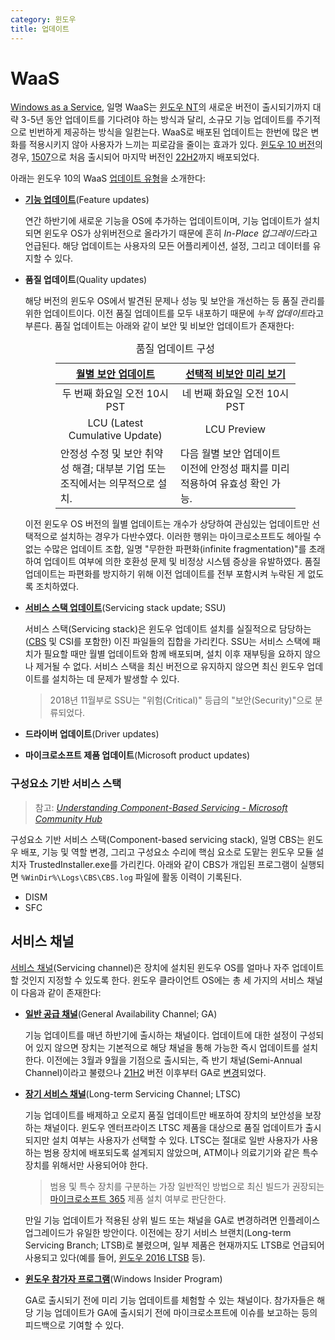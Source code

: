 ```yaml
---
category: 윈도우
title: 업데이트
---
```

# WaaS
[Windows as a Service](https://learn.microsoft.com/en-us/windows/deployment/update/waas-overview), 일명 WaaS는 [윈도우 NT](ko.Windows.md)의 새로운 버전이 출시되기까지 대략 3-5년 동안 업데이트를 기다려야 하는 방식과 달리, 소규모 기능 업데이트를 주기적으로 빈번하게 제공하는 방식을 일컫는다. WaaS로 배포된 업데이트는 한번에 많은 변화를 적용시키지 않아 사용자가 느끼는 피로감을 줄이는 효과가 있다. [윈도우 10 버전](https://ko.wikipedia.org/wiki/윈도우_10_버전_역사)의 경우, [1507](https://en.wikipedia.org/wiki/Windows_10_(original_release))으로 처음 출시되어 마지막 버전인 [22H2](https://en.wikipedia.org/wiki/Windows_10_version_history#Version_22H2_(2022_Update))까지 배포되었다.

아래는 윈도우 10의 WaaS [업데이트 유형](https://learn.microsoft.com/en-us/windows/deployment/update/get-started-updates-channels-tools#types-of-updates)을 소개한다:

* **[기능 업데이트](https://learn.microsoft.com/en-us/windows/deployment/update/release-cycle#annual-feature-updates)**(Feature updates)

    연간 하반기에 새로운 기능을 OS에 추가하는 업데이트이며, 기능 업데이트가 설치되면 윈도우 OS가 상위버전으로 올라가기 때문에 흔히 *In-Place 업그레이드*라고 언급된다. 해당 업데이트는 사용자의 모든 어플리케이션, 설정, 그리고 데이터를 유지할 수 있다.

* **품질 업데이트**(Quality updates)

    해당 버전의 윈도우 OS에서 발견된 문제나 성능 및 보안을 개선하는 등 품질 관리를 위한 업데이트이다. 이전 품질 업데이트를 모두 내포하기 때문에 *누적 업데이트*라고 부른다. 품질 업데이트는 아래와 같이 보안 및 비보안 업데이트가 존재한다:

    <table style="width: 80%; margin: auto;"><caption style="caption-side: top;">품질 업데이트 구성</caption><colgroup><col style="width: 50%;"/><col style="width: 50%;"/></colgroup><thead><tr><th style="text-align: center"><a href="https://learn.microsoft.com/en-us/windows/deployment/update/release-cycle#monthly-security-update-release">월별 보안 업데이트</a></th><th style="text-align: center"><a href="https://learn.microsoft.com/en-us/windows/deployment/update/release-cycle#optional-non-security-preview-release">선택적 비보안 미리 보기</a></th></tr></thead><tbody><tr style="text-align: center;"><td>두 번째 화요일 오전 10시 PST</td><td>네 번째 화요일 오전 10시 PST</td></tr><tr style="text-align: center;"><td>LCU (Latest Cumulative Update)</td><td>LCU Preview</td></tr><tr><td>안정성 수정 및 보안 취약성 해결; 대부분 기업 또는 조직에서는 의무적으로 설치.</td><td>다음 월별 보안 업데이트 이전에 안정성 패치를 미리 적용하여 유효성 확인 가능.</td></tr></tbody></table>

    이전 윈도우 OS 버전의 월별 업데이트는 개수가 상당하여 관심있는 업데이트만 선택적으로 설치하는 경우가 다반수였다. 이러한 행위는 마이크로소프트도 헤아릴 수 없는 수많은 업데이트 조합, 일명 "무한한 파편화(infinite fragmentation)"를 초래하여 업데이트 여부에 의한 호환성 문제 및 비정상 시스템 증상을 유발하였다. 품질 업데이트는 파편화를 방지하기 위해 이전 업데이트를 전부 포함시켜 누락된 게 없도록 조치하였다.

* **[서비스 스택 업데이트](https://learn.microsoft.com/en-us/windows/deployment/update/servicing-stack-updates)**(Servicing stack update; SSU)

    서비스 스택(Servicing stack)은 윈도우 업데이트 설치를 실질적으로 담당하는 ([CBS](#구성요소-기반-서비스-스택) 및 CSI를 포함한) 이진 파일들의 집합을 가리킨다. SSU는 서비스 스택에 패치가 필요할 때만 월별 업데이트와 함께 배포되며, 설치 이후 재부팅을 요하지 않으나 제거될 수 없다. 서비스 스택을 최신 버전으로 유지하지 않으면 최신 윈도우 업데이트를 설치하는 데 문제가 발생할 수 있다.

    > 2018년 11월부로 SSU는 "위험(Critical)" 등급의 "보안(Security)"으로 분류되었다. 

* **드라이버 업데이트**(Driver updates)

* **마이크로소프트 제품 업데이트**(Microsoft product updates)

### 구성요소 기반 서비스 스택
> 참고: *[Understanding Component-Based Servicing - Microsoft Community Hub](https://techcommunity.microsoft.com/t5/ask-the-performance-team/understanding-component-based-servicing/ba-p/373012)*

구성요소 기반 서비스 스택(Component-based servicing stack), 일명 CBS는 윈도우 배포, 기능 및 역할 변경, 그리고 구성요소 수리에 핵심 요소로 도맡는 윈도우 모듈 설치자 TrustedInstaller.exe를 가리킨다. 아래와 같이 CBS가 개입된 프로그램이 실행되면 `%WinDir%\Logs\CBS\CBS.log` 파일에 활동 이력이 기록된다.

* DISM
* SFC

## 서비스 채널
[서비스 채널](https://learn.microsoft.com/ko-kr/windows/deployment/update/waas-overview#servicing-channels)(Servicing channel)은 장치에 설치된 윈도우 OS를 얼마나 자주 업데이트할 것인지 지정할 수 있도록 한다. 윈도우 클라이언트 OS에는 총 세 가지의 서비스 채널이 다음과 같이 존재한다:

* **[일반 공급 채널](https://learn.microsoft.com/en-us/windows/deployment/update/waas-overview#general-availability-channel)**(General Availability Channel; GA)

    기능 업데이트를 매년 하반기에 출시하는 채널이다. 업데이트에 대한 설정이 구성되어 있지 않으면 장치는 기본적으로 해당 채널을 통해 가능한 즉시 업데이트를 설치한다. 이전에는 3월과 9월을 기점으로 출시되는, 즉 반기 채널(Semi-Annual Channel)이라고 불렸으나 [21H2](https://en.wikipedia.org/wiki/Windows_11_version_history#Version_21H2_(original_release)) 버전 이후부터 GA로 [변경](https://blogs.windows.com/windowsexperience/2021/11/16/how-to-get-the-windows-10-november-2021-update/)되었다.

* **[장기 서비스 채널](https://learn.microsoft.com/ko-kr/windows/deployment/update/waas-overview#long-term-servicing-channel)**(Long-term Servicing Channel; LTSC)

    기능 업데이트를 배제하고 오로지 품질 업데이트만 배포하여 장치의 보안성을 보장하는 채널이다. 윈도우 엔터프라이즈 LTSC 제품을 대상으로 품질 업데이트가 출시되지만 설치 여부는 사용자가 선택할 수 있다. LTSC는 절대로 일반 사용자가 사용하는 범용 장치에 배포되도록 설계되지 않았으며, ATM이나 의료기기와 같은 특수 장치를 위해서만 사용되어야 한다.

    > 범용 및 특수 장치를 구분하는 가장 일반적인 방법으로 최신 빌드가 권장되는 [마이크로소프트 365](https://www.microsoft.com/Microsoft-365) 제품 설치 여부로 판단한다. 

    만일 기능 업데이트가 적용된 상위 빌드 또는 채널을 GA로 변경하려면 인플레이스 업그레이드가 유일한 방안이다. 이전에는 장기 서비스 브랜치(Long-term Servicing Branch; LTSB)로 불렸으며, 일부 제품은 현재까지도 LTSB로 언급되어 사용되고 있다(예를 들어, [윈도우 2016 LTSB](https://learn.microsoft.com/en-us/lifecycle/products/windows-10-2016-ltsb) 등).

* **[윈도우 참가자 프로그램](https://learn.microsoft.com/ko-kr/windows/deployment/update/waas-overview#long-term-servicing-channel)**(Windows Insider Program)

    GA로 출시되기 전에 미리 기능 업데이트를 체험할 수 있는 채널이다. 참가자들은 해당 기능 업데이트가 GA에 출시되기 전에 마이크로소프트에 이슈를 보고하는 등의 피드백으로 기여할 수 있다.
